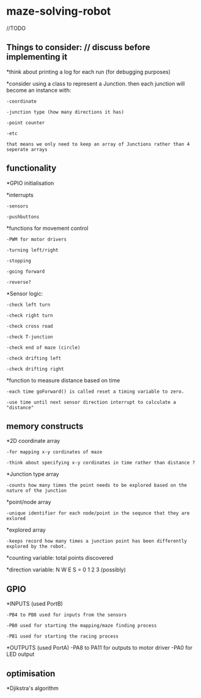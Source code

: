 # maze-solving-robot
//TODO

Things to consider: // discuss before implementing it
-----------------------
*think about printing a log for each run (for debugging purposes)

*consider using a class to represent a Junction. then each junction will become an instance with:

    -coordinate
    
    -junction type (how many directions it has)
    
    -point counter
    
    -etc
    
    that means we only need to keep an array of Junctions rather than 4 seperate arrays



functionality
--------------
*GPIO initialisation

*interrupts
    
    -sensors
    
    -pushbuttons

*functions for movement control
    
    -PWM for motor drivers
    
    -turning left/right
    
    -stopping
    
    -going forward
    
    -reverse?

*Sensor logic:
    
    -check left turn
    
    -check right turn
    
    -check cross road
    
    -check T-junction
    
    -check end of maze (circle)
    
    -check drifting left
    
    -check drifting right
    
*function to measure distance based on time
    
    -each time goForward() is called reset a timing variable to zero. 
    
    -use time until next sensor direction interrupt to calculate a "distance"





 memory constructs
-------------------

*2D coordinate array
    
    -for mapping x-y cordinates of maze

    -think about specifying x-y cordinates in time rather than distance ?

*Junction type array
    
    -counts how many times the point needs to be explored based on the nature of the junction

*point/node array 
    
    -unique identifier for each node/point in the sequnce that they are exlored

*explored array
    
    -keeps record how many times a junction point has been differently explored by the robot.

*counting variable: total points discovered

*direction variable: N W E S = 0 1 2 3 (possibly)



GPIO
--------------------------

*INPUTS (used PortB)

    -PB4 to PB8 used for inputs from the sensors

    -PB0 used for starting the mapping/maze finding process

    -PB1 used for starting the racing process 

*OUTPUTS (used PortA)
    -PA8 to PA11 for outputs to motor driver
    -PA0 for LED output


optimisation
-------------

*Djikstra's algorithm










